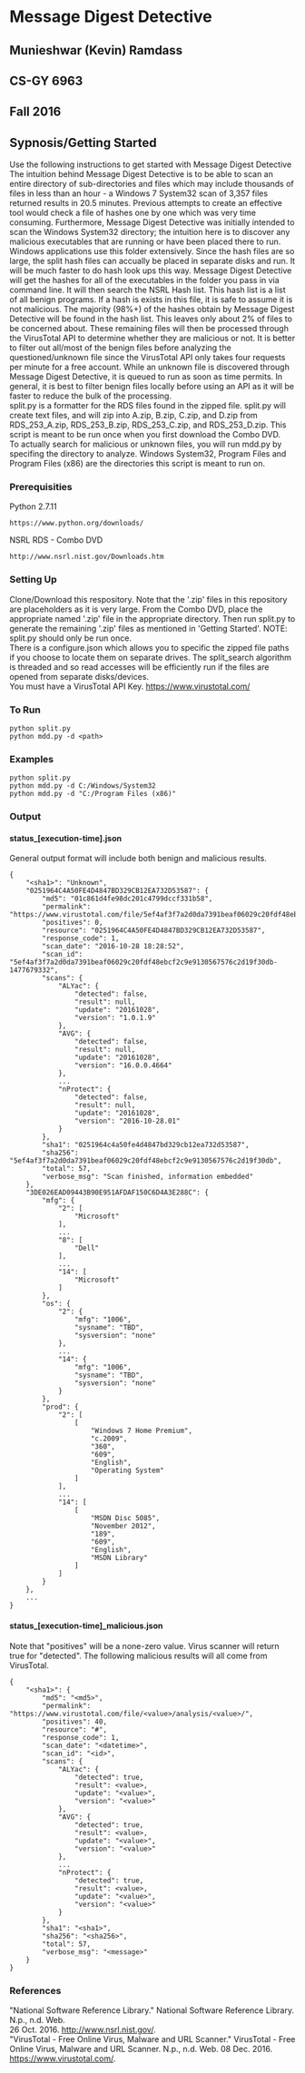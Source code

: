 # Message Digest Detective
## Munieshwar (Kevin) Ramdass
## CS-GY 6963
## Fall 2016
##

## Sypnosis/Getting Started

Use the following instructions to get started with Message Digest Detective  
The intuition behind Message Digest Detective is to be able to scan an entire directory of sub-directories and files which may include thousands of files in less than an hour - a Windows 7 System32 scan of 3,357 files returned results in 20.5 minutes. Previous attempts to create an effective tool would check a file of hashes one by one which was very time consuming. Furthermore, Message Digest Detective was initially intended to scan the Windows System32 directory; the intuition here is to discover any malicious executables that are running or have been placed there to run. Windows applications use this folder extensively. Since the hash files are so large, the split hash files can accually be placed in separate disks and run. It will be much faster to do hash look ups this way. Message Digest Detective will get the hashes for all of the executables in the folder you pass in via command line. It will then search the NSRL Hash list. This hash list is a list of all benign programs. If a hash is exists in this file, it is safe to assume it is not malicious. The majority (98%+) of the hashes obtain by Message Digest Detective will be found in the hash list. This leaves only about 2% of files to be concerned about. These remaining files will then be processed through the VirusTotal API to determine whether they are malicious or not. It is better to filter out all/most of the benign files before analyzing the questioned/unknown file since the VirusTotal API only takes four requests per minute for a free account. While an unknown file is discovered through Message Digest Detective, it is queued to run as soon as time permits. In general, it is best to filter benign files locally before using an API as it will be faster to reduce the bulk of the processing.  
split.py is a formatter for the RDS files found in the zipped file. split.py will create text files, and will zip into A.zip, B.zip, C.zip, and D.zip from RDS_253_A.zip, RDS_253_B.zip, RDS_253_C.zip, and RDS_253_D.zip. This script is meant to be run once when you first download the Combo DVD.  
To actually search for malicious or unknown files, you will run mdd.py by specifing the directory to analyze. Windows System32, Program Files and Program Files (x86) are the directories this script is meant to run on.

### Prerequisities

Python 2.7.11

```
https://www.python.org/downloads/
```
NSRL RDS - Combo DVD

```
http://www.nsrl.nist.gov/Downloads.htm
```

### Setting Up

Clone/Download this respository. Note that the '.zip' files in this repository are placeholders as it is very large. From the Combo DVD, place the appropriate named '.zip' file in the appropriate directory. Then run split.py to generate the remaining '.zip' files as mentioned in 'Getting Started'. NOTE: split.py should only be run once.  
There is a configure.json which allows you to specific the zipped file paths if you choose to locate them on separate drives. The split_search algorithm is threaded and so read accesses will be efficiently run if the files are opened from separate disks/devices.  
You must have a VirusTotal API Key. <https://www.virustotal.com/>

### To Run
```
python split.py
python mdd.py -d <path>
```

### Examples
```
python split.py
python mdd.py -d C:/Windows/System32
python mdd.py -d "C:/Program Files (x86)"
```

### Output

#### status_[execution-time].json  
General output format will include both benign and malicious results.
```
{
    "<sha1>": "Unknown",
    "0251964C4A50FE4D4847BD329CB12EA732D53587": {
        "md5": "01c861d4fe98dc201c4799dccf331b58",
        "permalink": "https://www.virustotal.com/file/5ef4af3f7a2d0da7391beaf06029c20fdf48ebcf2c9e9130567576c2d19f30db/analysis/1477679332/",
        "positives": 0,
        "resource": "0251964C4A50FE4D4847BD329CB12EA732D53587",
        "response_code": 1,
        "scan_date": "2016-10-28 18:28:52",
        "scan_id": "5ef4af3f7a2d0da7391beaf06029c20fdf48ebcf2c9e9130567576c2d19f30db-1477679332",
        "scans": {
            "ALYac": {
                "detected": false,
                "result": null,
                "update": "20161028",
                "version": "1.0.1.9"
            },
            "AVG": {
                "detected": false,
                "result": null,
                "update": "20161028",
                "version": "16.0.0.4664"
            },
            ...
            "nProtect": {
                "detected": false,
                "result": null,
                "update": "20161028",
                "version": "2016-10-28.01"
            }
        },
        "sha1": "0251964c4a50fe4d4847bd329cb12ea732d53587",
        "sha256": "5ef4af3f7a2d0da7391beaf06029c20fdf48ebcf2c9e9130567576c2d19f30db",
        "total": 57,
        "verbose_msg": "Scan finished, information embedded"
    },
    "3DE026EAD09443B90E951AFDAF150C6D4A3E288C": {
        "mfg": {
            "2": [
                "Microsoft"
            ],
            ...
            "8": [
                "Dell"
            ],
            ...
            "14": [
                "Microsoft"
            ]
        },
        "os": {
            "2": {
                "mfg": "1006",
                "sysname": "TBD",
                "sysversion": "none"
            },
            ...
            "14": {
                "mfg": "1006",
                "sysname": "TBD",
                "sysversion": "none"
            }
        },
        "prod": {
            "2": [
                [
                    "Windows 7 Home Premium",
                    "c.2009",
                    "360",
                    "609",
                    "English",
                    "Operating System"
                ]
            ],
            ...
            "14": [
                [
                    "MSDN Disc 5085",
                    "November 2012",
                    "189",
                    "609",
                    "English",
                    "MSDN Library"
                ]
            ]
        }
    },
    ...
}
```

#### status_[execution-time]_malicious.json  
Note that "positives" will be a none-zero value. Virus scanner will return true for "detected". The following malicious results will all come from VirusTotal.
```
{
    "<sha1>": {
        "md5": "<md5>",
        "permalink": "https://www.virustotal.com/file/<value>/analysis/<value>/",
        "positives": 40,
        "resource": "#",
        "response_code": 1,
        "scan_date": "<datetime>",
        "scan_id": "<id>",
        "scans": {
            "ALYac": {
                "detected": true,
                "result": <value>,
                "update": "<value>",
                "version": "<value>"
            },
            "AVG": {
                "detected": true,
                "result": <value>,
                "update": "<value>",
                "version": "<value>"
            },
            ...
            "nProtect": {
                "detected": true,
                "result": <value>,
                "update": "<value>",
                "version": "<value>"
            }
        },
        "sha1": "<sha1>",
        "sha256": "<sha256>",
        "total": 57,
        "verbose_msg": "<message>"
    }
}
```
### References

"National Software Reference Library." National Software Reference Library. N.p., n.d. Web.  
26 Oct. 2016. <http://www.nsrl.nist.gov/>.  
"VirusTotal - Free Online Virus, Malware and URL Scanner." VirusTotal - Free Online Virus, Malware and URL Scanner. N.p., n.d. Web. 08 Dec. 2016. <https://www.virustotal.com/>.
